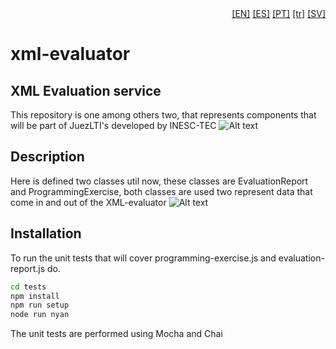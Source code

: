 
<div markdown=1 style="text-align:right"> 
  <a href="README_en.md">[EN]</a>
  <a href="README_es.md">[ES]</a> 
  <a href="README_pt.md">[PT]</a> 
  <a href="README_tr.md">[tr]</a>
  <a href="README_sv.md">[SV]</a> 
</div>

# xml-evaluator

## XML Evaluation service
This repository is one among others two, that represents components that will be part of JuezLTI's developed by INESC-TEC
![Alt text](./docs/JuezLTIs.png/ 'JuezLTIs format')


## Description
Here is defined two classes util now, these classes are EvaluationReport and ProgrammingExercise, both classes are used two represent data that come in and out of the XML-evaluator
![Alt text](./docs/xml-evaluation-service.png/ 'xml-evaluation-service format')


## Installation

To run the unit tests that will cover programming-exercise.js and evaluation-report.js do.
```sh
cd tests
npm install
npm run setup
node run nyan
```
The unit tests are performed  using Mocha and Chai


